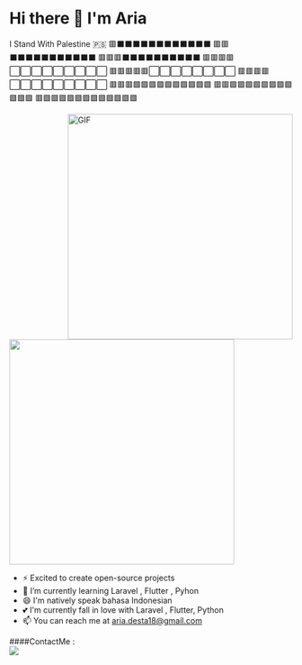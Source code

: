 <h1 style="center">
    Hi there 👋 I'm Aria
</h1>

I Stand With Palestine 🇵🇸
🟥⬛⬛⬛⬛⬛⬛⬛⬛⬛⬛⬛⬛
🟥🟥⬛⬛⬛⬛⬛⬛⬛⬛⬛⬛⬛
🟥🟥🟥⬛⬛⬛⬛⬛⬛⬛⬛⬛⬛
🟥🟥🟥🟥⬜⬜⬜⬜⬜⬜⬜⬜⬜
🟥🟥🟥🟥🟥⬜⬜⬜⬜⬜⬜⬜⬜
🟥🟥🟥🟥⬜⬜⬜⬜⬜⬜⬜⬜⬜
🟥🟥🟥🟩🟩🟩🟩🟩🟩🟩🟩🟩🟩
🟥🟥🟩🟩🟩🟩🟩🟩🟩🟩🟩🟩🟩
🟥🟩🟩🟩🟩🟩🟩🟩🟩🟩🟩🟩🟩

<img align="right" height="400"  alt="GIF" src="https://i.pinimg.com/originals/7f/9b/92/7f9b92e6d10799bd7d3c47433fb3e020.gif" />

<img align="cener" src="https://github-readme-stats.vercel.app/api/top-langs/?username=ariadesta2083&layout=compact&theme=radical" width="400"/>

- ⚡ Excited to create open-source projects
- 🌱 I’m currently learning Laravel , Flutter , Pyhon
- 😄 I'm natively speak bahasa Indonesian
- 💕 I'm currently fall in love with Laravel , Flutter, Python
- 📫 You can reach me at aria.desta18@gmail.com

####ContactMe :
<br>
<a href="https://www.instagram.com/aria_desta/">
    <img src="https://img.shields.io/badge/_ariadesta-bc2a8d?style=for-the-badge&logo=instagram&logoColor=white" />
</a>

